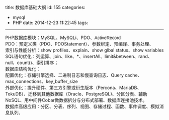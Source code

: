 title: 数据库基础大纲
id: 155
categories:
  - mysql
  - PHP
date: 2014-12-23 11:22:45
tags:
---

<div>PHP数据库模块：MySQL、MySQLi、PDO、<span style="font-family: Tahoma, Helvetica, Arial, 宋体, sans-serif;">ActiveRecord</span></div>
<div>PDO：预定义类（PDO、PDOStatement）、参数绑定、预编译、事务处理、</div>
<div>索引与性能分析：show profiles、explain、show glbal status、show variables</div>
<div>SQL语句优化：列运算、join、like、*、insertAll、limit&amp;between、rand、null、count()、索引排序；</div>
<div>数据库结构优化：</div>
<div>配置优化：存储引擎选择、二进制日志和慢查询日志、Query cache、max_connections、key_buffer_size</div>
<div>外部优化：提升硬件、第三方引擎或衍生版本（Percona、MariaDB、TokuDB）、迁移到其他数据库（Oracle、PostgreSQL)、分区分表、辅助NoSQL、用中间件Cobar做数据拆分与分布式部署、数据库连接池技术。</div>
<div>数据库高级应用：分区、分表、序列、视图、存储过程、函数、事件调度、模拟消息队列、</div>